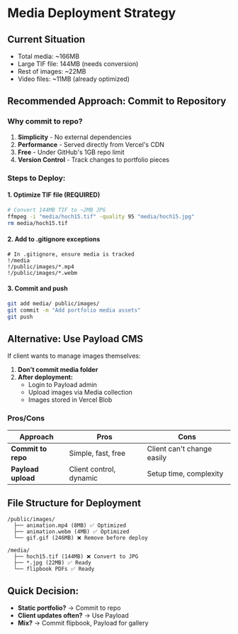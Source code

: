 # Media Deployment Strategy

## Current Situation
- Total media: ~166MB
- Large TIF file: 144MB (needs conversion)
- Rest of images: ~22MB
- Video files: ~11MB (already optimized)

## Recommended Approach: Commit to Repository

### Why commit to repo?
1. **Simplicity** - No external dependencies
2. **Performance** - Served directly from Vercel's CDN
3. **Free** - Under GitHub's 1GB repo limit
4. **Version Control** - Track changes to portfolio pieces

### Steps to Deploy:

#### 1. Optimize TIF file (REQUIRED)
```bash
# Convert 144MB TIF to ~2MB JPG
ffmpeg -i "media/hoch15.tif" -quality 95 "media/hoch15.jpg"
rm media/hoch15.tif
```

#### 2. Add to .gitignore exceptions
```gitignore
# In .gitignore, ensure media is tracked
!/media
!/public/images/*.mp4
!/public/images/*.webm
```

#### 3. Commit and push
```bash
git add media/ public/images/
git commit -m "Add portfolio media assets"
git push
```

## Alternative: Use Payload CMS

If client wants to manage images themselves:

1. **Don't commit media folder**
2. **After deployment:**
   - Login to Payload admin
   - Upload images via Media collection
   - Images stored in Vercel Blob

### Pros/Cons

| Approach | Pros | Cons |
|----------|------|------|
| **Commit to repo** | Simple, fast, free | Client can't change easily |
| **Payload upload** | Client control, dynamic | Setup time, complexity |

## File Structure for Deployment

```
/public/images/
  ├── animation.mp4 (8MB) ✅ Optimized
  ├── animation.webm (4MB) ✅ Optimized
  └── gif.gif (246MB) ❌ Remove before deploy

/media/
  ├── hoch15.tif (144MB) ❌ Convert to JPG
  ├── *.jpg (22MB) ✅ Ready
  └── flipbook PDFs ✅ Ready
```

## Quick Decision:
- **Static portfolio?** → Commit to repo
- **Client updates often?** → Use Payload
- **Mix?** → Commit flipbook, Payload for gallery